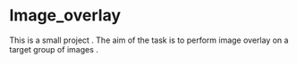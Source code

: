 # Image_overlay

This is a small project . The aim of the task is to perform image overlay on a target group of images .
